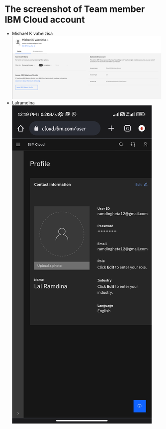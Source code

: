 # The screenshot of Team member IBM Cloud account
- Mishael K vabeizisa
![](screenshot_profile/ibm-accound.png)
- Lalramdina
![](screenshot_profile/Screenshot_2022-11-15-12-19-25-697_com.android.chrome.jpg)
